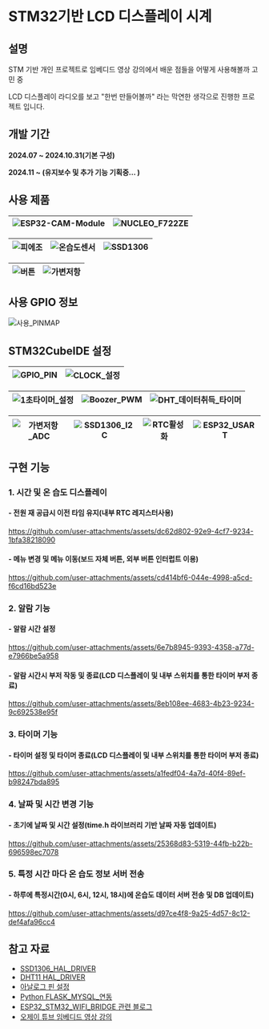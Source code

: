 # STM32기반 LCD 디스플레이 시계


## 설명
STM 기반 개인 프로젝트로 임베디드 영상 강의에서 배운 점들을 어떻게 사용해볼까 고민 중

LCD 디스플레이 라디오를 보고 "한번 만들어볼까" 라는 막연한 생각으로 진행한 프로젝트 입니다.

## 개발 기간

**2024.07 ~ 2024.10.31(기본 구성)**

**2024.11 ~ (유지보수 및 추가 기능 기획중... )**

## 사용 제품

![ESP32-CAM-Module](https://github.com/user-attachments/assets/a8a1bf2f-3fd1-45b0-aac1-479ce70e7ba7) |![NUCLEO_F722ZE](https://github.com/user-attachments/assets/e165a392-7500-4f10-88c3-7ed9bf41b001)
--- | --- | 

![피에조](https://github.com/user-attachments/assets/e98b5884-a1f2-49e6-890c-c7bb07082b03) |![온습도센서](https://github.com/user-attachments/assets/bf8eafba-9f6e-4409-960d-a6cd4a211f31) |![SSD1306](https://github.com/user-attachments/assets/288146fd-6f26-451b-b55d-9ac311f70ab5) 
--- | --- | --- |

![버튼](https://github.com/user-attachments/assets/13e198e9-eb80-4eab-b7a9-bc1a51b1407f) |![가변저항](https://github.com/user-attachments/assets/630d87b7-6dbf-4302-a552-70bf671d739f)
--- | --- | 


## 사용 GPIO 정보

![사용_PINMAP](https://github.com/user-attachments/assets/63823b5d-786e-4c94-a161-4494b681341f)


## STM32CubeIDE 설정


![GPIO_PIN](https://github.com/user-attachments/assets/ecdb08d8-956b-407d-bfcf-a582590b386e) |![CLOCK_설정](https://github.com/user-attachments/assets/540b0f52-3e21-40c1-893f-d45be0342469)
--- | --- | 


![1초타이머_설정](https://github.com/user-attachments/assets/c77c71bb-fede-4bad-ad2e-2dce11449d02) |![Boozer_PWM](https://github.com/user-attachments/assets/f00e6a1e-ff37-4812-85ae-f03b6a644cd0) |![DHT_데이터취득_타이머](https://github.com/user-attachments/assets/30232928-8692-40dc-a19a-f5fd9226deed)
--- | --- | --- |


![가변저항_ADC](https://github.com/user-attachments/assets/5037dfad-db5e-47bd-bd4d-9cc75eb0d150) |![SSD1306_I2C](https://github.com/user-attachments/assets/ffb08fb9-8182-4ede-9ffb-cfb28f4c4bf2) |![RTC활성화](https://github.com/user-attachments/assets/b6df69d1-16f4-4e78-b36b-d9b99a624411) |![ESP32_USART](https://github.com/user-attachments/assets/53d62c2f-3bbb-465d-9892-aa79f5327f47)
--- | --- | --- | --- | 




## 구현 기능

### 1. 시간 및 온 습도 디스플레이

#### - 전원 재 공급시 이전 타임 유지(내부 RTC 레지스터사용)
https://github.com/user-attachments/assets/dc62d802-92e9-4cf7-9234-1bfa38218090

#### - 메뉴 변경 및 메뉴 이동(보드 자체 버튼, 외부 버튼 인터럽트 이용)
https://github.com/user-attachments/assets/cd414bf6-044e-4998-a5cd-f6cd16bd523e

### 2. 알람 기능


#### - 알람 시간 설정
https://github.com/user-attachments/assets/6e7b8945-9393-4358-a77d-e7966be5a958


#### - 알람 시간시 부저 작동 및 종료(LCD 디스플레이 및 내부 스위치를 통한 타이머 부저 종료)
https://github.com/user-attachments/assets/8eb108ee-4683-4b23-9234-9c692538e95f



### 3. 타이머 기능


#### - 타이머 설정 및 타이머 종료(LCD 디스플레이 및 내부 스위치를 통한 타이머 부저 종료)
https://github.com/user-attachments/assets/a1fedf04-4a7d-40f4-89ef-b98247bda895



### 4. 날짜 및 시간 변경 기능

#### - 초기에 날짜 및 시간 설정(time.h 라이브러리 기반 날짜 자동 업데이트)

https://github.com/user-attachments/assets/25368d83-5319-44fb-b22b-696598ec7078


### 5. 특정 시간 마다 온 습도 정보 서버 전송

#### - 하루에 특정시간(0시, 6시, 12시, 18시)에 온습도 데이터 서버 전송 및 DB 업데이트)
https://github.com/user-attachments/assets/d97ce4f8-9a25-4d57-8c12-def4afa96cc4



## 참고 자료

- [SSD1306_HAL_DRIVER](https://github.com/SL-RU/stm32libs/tree/master)
- [DHT11 HAL_DRIVER](https://github.com/mesutkilic/DHT11-STM32-Library)
- [아날로그 핀 설정](https://m.blog.naver.com/sinbong3/222072690691)
- [Python FLASK_MYSQL_연동](https://minha0220.tistory.com/75#google_vignette)
- [ESP32_STM32_WIFI_BRIDGE 관련 블로그](https://with-rl.tistory.com/entry/ESP32-STM32%EB%A5%BC-%EC%9D%B4%EC%9A%A9%ED%95%9C-WiFi-Serial-Bridge-%EB%A7%8C%EB%93%A4%EA%B8%B0)
- [오제이 튜브 임베디드 영상 강의](https://www.youtube.com/playlist?list=PLz--ENLG_8TNjRg1OtyFBvUyV4PHaKwmu)
